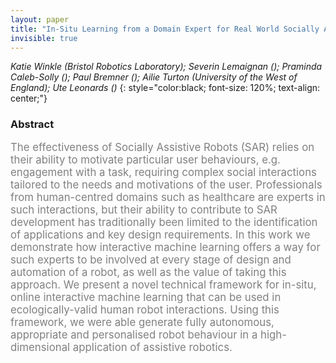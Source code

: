 ```yaml
---
layout: paper
title: "In-Situ Learning from a Domain Expert for Real World Socially Assistive Robot Deployment"
invisible: true
---
```

*Katie Winkle (Bristol Robotics Laboratory); Severin Lemaignan (); Praminda Caleb-Solly (); Paul Bremner (); Ailie Turton (University of the West of England); Ute Leonards ()*
{: style="color:black; font-size: 120%; text-align: center;"}

### Abstract
<html><p style="color:gray; font-size: 120%; text-align: justified;">
The effectiveness of Socially Assistive Robots (SAR) relies on their ability to motivate particular user behaviours, e.g. engagement with a task, requiring complex social interactions tailored to the needs and motivations of the user. Professionals from human-centred domains such as healthcare are experts in such interactions, but their ability to contribute to SAR development has traditionally been limited to the identification of applications and key design requirements. In this work we demonstrate how interactive machine learning offers a way for such experts to be involved at every stage of design and automation of a robot, as well as the value of taking this approach. We present a novel technical framework for in-situ, online interactive machine learning that can be used in ecologically-valid human robot interactions. Using this framework, we were able generate fully autonomous, appropriate and personalised robot behaviour
in a high-dimensional application of assistive robotics.
</p></html>



